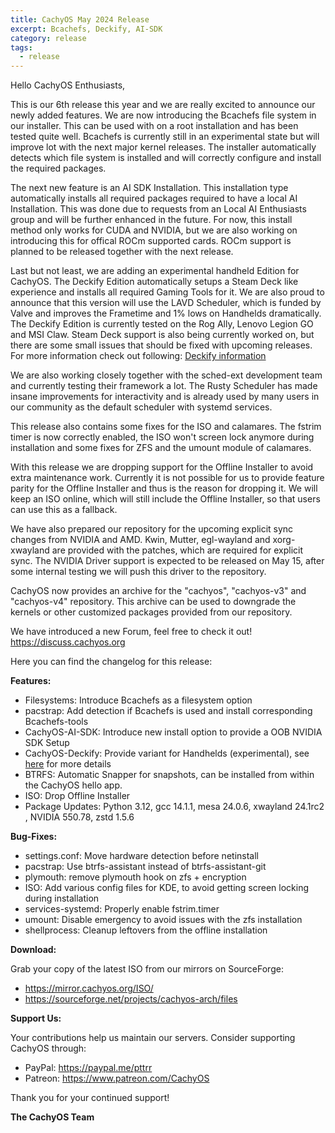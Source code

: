 ```yaml
---
title: CachyOS May 2024 Release
excerpt: Bcachefs, Deckify, AI-SDK
category: release
tags:
  - release
---
```


Hello CachyOS Enthusiasts,

This is our 6th release this year and we are really excited to announce our newly added features.
We are now introducing the Bcachefs file system in our installer. This can be used with on a root installation and has been tested quite well.
Bcachefs is currently still in an experimental state but will improve lot with the next major kernel releases. The installer automatically detects which file system is installed and will correctly configure and install the required packages.

The next new feature is an AI SDK Installation. This installation type automatically installs all required packages required to have a local AI Installation.
This was done due to requests from an Local AI Enthusiasts group and will be further enhanced in the future. For now, this install method only works for CUDA and NVIDIA, but we are also working on introducing this for offical ROCm supported cards. ROCm support is planned to be released together with the next release.

Last but not least, we are adding an experimental handheld Edition for CachyOS. The Deckify Edition automatically setups a Steam Deck like experience and installs all required Gaming Tools for it.
We are also proud to announce that this version will use the LAVD Scheduler, which is funded by Valve and improves the Frametime and 1% lows on Handhelds dramatically.
The Deckify Edition is currently tested on the Rog Ally, Lenovo Legion GO and MSI Claw. Steam Deck support is also being currently worked on, but there are some small issues that should be fixed with upcoming releases. For more information check out following: [Deckify information](https://discuss.cachyos.org/t/information-experimental-cachyos-deckify/203)

We are also working closely together with the sched-ext development team and currently testing their framework a lot. The Rusty Scheduler has made insane improvements for interactivity and is already used by many users in our community as the default scheduler with systemd services.

This release also contains some fixes for the ISO and calamares. The fstrim timer is now correctly enabled, the ISO won't screen lock anymore during installation and some fixes for ZFS and the umount module of calamares.

With this release we are dropping support for the Offline Installer to avoid extra maintenance work. Currently it is not possible for us to provide feature parity for the Offline Installer and thus is the reason for dropping it. We will keep an ISO online, which will still include the Offline Installer, so that users can use this as a fallback.

We have also prepared our repository for the upcoming explicit sync changes from NVIDIA and AMD. Kwin, Mutter, egl-wayland and xorg-xwayland are provided with the patches, which are required for explicit sync.
The NVIDIA Driver support is expected to be released on May 15, after some internal testing we will push this driver to the repository.

CachyOS now provides an archive for the "cachyos", "cachyos-v3" and "cachyos-v4" repository.
This archive can be used to downgrade the kernels or other customized packages provided from our repository.

We have introduced a new Forum, feel free to check it out!
https://discuss.cachyos.org


Here you can find the changelog for this release:

**Features:**
- Filesystems: Introduce Bcachefs as a filesystem option
- pacstrap: Add detection if Bcachefs is used and install corresponding Bcachefs-tools
- CachyOS-AI-SDK: Introduce new install option to provide a OOB NVIDIA SDK Setup
- CachyOS-Deckify: Provide variant for Handhelds (experimental), see [here](https://discuss.cachyos.org/t/information-experimental-cachyos-deckify/203) for more details
- BTRFS: Automatic Snapper for snapshots, can be installed from within the CachyOS hello app.
- ISO: Drop Offline Installer
- Package Updates: Python 3.12, gcc 14.1.1, mesa 24.0.6, xwayland 24.1rc2 , NVIDIA 550.78, zstd 1.5.6

**Bug-Fixes:**
- settings.conf: Move hardware detection before netinstall
- pacstrap: Use btrfs-assistant instead of btrfs-assistant-git
- plymouth: remove plymouth hook on zfs + encryption
- ISO: Add various config files for KDE, to avoid getting screen locking during installation
- services-systemd: Properly enable fstrim.timer
- umount: Disable emergency to avoid issues with the zfs installation
- shellprocess: Cleanup leftovers from the offline installation

**Download:**

Grab your copy of the latest ISO from our mirrors on SourceForge:

* https://mirror.cachyos.org/ISO/
* https://sourceforge.net/projects/cachyos-arch/files

**Support Us:**

Your contributions help us maintain our servers. Consider supporting CachyOS through:

* PayPal: https://paypal.me/pttrr
* Patreon: https://www.patreon.com/CachyOS

Thank you for your continued support!

**The CachyOS Team**
